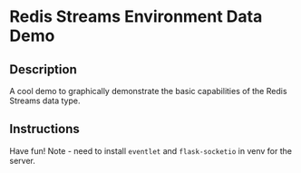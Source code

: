 # Redis  Streams Environment Data Demo

## Description
A cool demo to graphically demonstrate the basic capabilities of the Redis Streams data type.

## Instructions
Have fun! 
Note - need to install `eventlet` and `flask-socketio` in venv for the server.